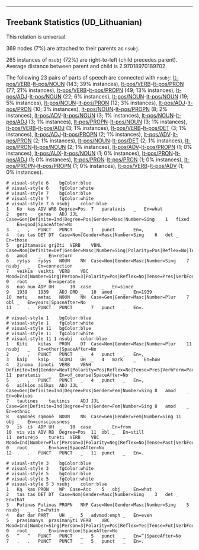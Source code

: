 

--------------------------------------------------------------------------------

## Treebank Statistics (UD_Lithuanian)

This relation is universal.

369 nodes (7%) are attached to their parents as `nsubj`.

265 instances of `nsubj` (72%) are right-to-left (child precedes parent).
Average distance between parent and child is 2.97018970189702.

The following 23 pairs of parts of speech are connected with `nsubj`: [lt-pos/VERB]()-[lt-pos/NOUN]() (143; 39% instances), [lt-pos/VERB]()-[lt-pos/PRON]() (77; 21% instances), [lt-pos/VERB]()-[lt-pos/PROPN]() (49; 13% instances), [lt-pos/ADJ]()-[lt-pos/NOUN]() (22; 6% instances), [lt-pos/NOUN]()-[lt-pos/NOUN]() (19; 5% instances), [lt-pos/NOUN]()-[lt-pos/PRON]() (12; 3% instances), [lt-pos/ADJ]()-[lt-pos/PRON]() (10; 3% instances), [lt-pos/NOUN]()-[lt-pos/PROPN]() (8; 2% instances), [lt-pos/ADV]()-[lt-pos/NOUN]() (3; 1% instances), [lt-pos/NOUN]()-[lt-pos/ADJ]() (3; 1% instances), [lt-pos/PROPN]()-[lt-pos/NOUN]() (3; 1% instances), [lt-pos/VERB]()-[lt-pos/ADJ]() (3; 1% instances), [lt-pos/VERB]()-[lt-pos/DET]() (3; 1% instances), [lt-pos/ADJ]()-[lt-pos/PROPN]() (2; 1% instances), [lt-pos/ADV]()-[lt-pos/PRON]() (2; 1% instances), [lt-pos/NOUN]()-[lt-pos/DET]() (2; 1% instances), [lt-pos/PRON]()-[lt-pos/NOUN]() (2; 1% instances), [lt-pos/ADV]()-[lt-pos/PROPN]() (1; 0% instances), [lt-pos/AUX]()-[lt-pos/NOUN]() (1; 0% instances), [lt-pos/PRON]()-[lt-pos/ADJ]() (1; 0% instances), [lt-pos/PRON]()-[lt-pos/PRON]() (1; 0% instances), [lt-pos/PROPN]()-[lt-pos/PROPN]() (1; 0% instances), [lt-pos/VERB]()-[lt-pos/ADV]() (1; 0% instances).


~~~ conllu
# visual-style 6	bgColor:blue
# visual-style 6	fgColor:white
# visual-style 7	bgColor:blue
# visual-style 7	fgColor:white
# visual-style 7 6 nsubj	color:blue
1	Ko	kas	ADV	WRB	Degree=Pos	7	parataxis	_	En=what
2	gero	geras	ADJ	JJL	Case=Gen|Definite=Ind|Degree=Pos|Gender=Masc|Number=Sing	1	fixed	_	En=good|SpaceAfter=No
3	,	,	PUNCT	PUNCT	_	1	punct	_	En=,
4	tas	tas	DET	DT	Case=Nom|Gender=Masc|Number=Sing	6	det	_	En=those
5	grįžtamasis	grįžti	VERB	VBNL	Case=Nom|Definite=Def|Gender=Masc|Number=Sing|Polarity=Pos|Reflex=No|Tense=Pres|VerbForm=Part|Voice=Pass	6	amod	_	En=return
6	ryšys	ryšys	NOUN	NN	Case=Nom|Gender=Masc|Number=Sing	7	nsubj	_	En=connection
7	veikia	veikti	VERB	VBC	Mood=Ind|Number=Sing|Person=3|Polarity=Pos|Reflex=No|Tense=Pres|VerbForm=Fin|Voice=Act	0	root	_	En=operate
8	nuo	nuo	ADP	UH	_	10	case	_	En=since
9	1939	1939	ADJ	ORD	_	10	amod	_	En=1939
10	metų	metai	NOUN	NN	Case=Gen|Gender=Masc|Number=Plur	7	obl	_	En=years|SpaceAfter=No
11	.	.	PUNCT	PUNCT	_	7	punct	_	En=.

~~~


~~~ conllu
# visual-style 1	bgColor:blue
# visual-style 1	fgColor:white
# visual-style 11	bgColor:blue
# visual-style 11	fgColor:white
# visual-style 11 1 nsubj	color:blue
1	Kiti	kitas	PRON	DT	Case=Nom|Gender=Masc|Number=Plur	11	nsubj	_	En=other|SpaceAfter=No
2	,	,	PUNCT	PUNCT	_	4	punct	_	En=,
3	kaip	kaip	SCONJ	UH	_	4	mark	_	En=how
4	žinoma	žinoti	VERB	VBNH	Definite=Ind|Gender=Neut|Polarity=Pos|Reflex=No|Tense=Pres|VerbForm=Part|Voice=Pass	11	parataxis	_	En=of_course|SpaceAfter=No
5	,	,	PUNCT	PUNCT	_	4	punct	_	En=,
6	aiškios	aiškus	ADJ	JJL	Case=Gen|Definite=Ind|Degree=Pos|Gender=Fem|Number=Sing	8	amod	_	En=obviuos
7	tautinės	tautinis	ADJ	JJL	Case=Gen|Definite=Ind|Degree=Pos|Gender=Fem|Number=Sing	8	amod	_	En=ethnic
8	sąmonės	sąmonė	NOUN	NN	Case=Gen|Gender=Fem|Number=Sing	11	obj	_	En=consciousness
9	iš	iš	ADP	UH	_	10	case	_	En=from
10	vis	vis	ADV	RB	Degree=Pos	11	obl	_	En=still
11	neturėjo	turėti	VERB	VBC	Mood=Ind|Number=Plur|Person=3|Polarity=Neg|Reflex=No|Tense=Past|VerbForm=Fin|Voice=Act	0	root	_	En=have|SpaceAfter=No
12	.	.	PUNCT	PUNCT	_	11	punct	_	En=.

~~~


~~~ conllu
# visual-style 3	bgColor:blue
# visual-style 3	fgColor:white
# visual-style 5	bgColor:blue
# visual-style 5	fgColor:white
# visual-style 5 3 nsubj	color:blue
1	Ką	kas	PRON	WP	Case=Acc	5	obj	_	En=what
2	tas	tas	DET	DT	Case=Nom|Gender=Masc|Number=Sing	3	det	_	En=that
3	Putinas	Putinas	PROPN	NNP	Case=Nom|Gender=Masc|Number=Sing	5	nsubj	_	En=Putin
4	dar	dar	PART	UH	_	5	advmod:emph	_	En=even
5	prasimanys	prasimanyti	VERB	VBC	Mood=Ind|Number=Sing|Person=3|Polarity=Pos|Reflex=Yes|Tense=Fut|VerbForm=Fin|Voice=Act	0	root	_	En=invention|SpaceAfter=No
6	“	“	PUNCT	PUNCT	_	5	punct	_	En=“|SpaceAfter=No
7	.	.	PUNCT	PUNCT	_	5	punct	_	En=.

~~~


